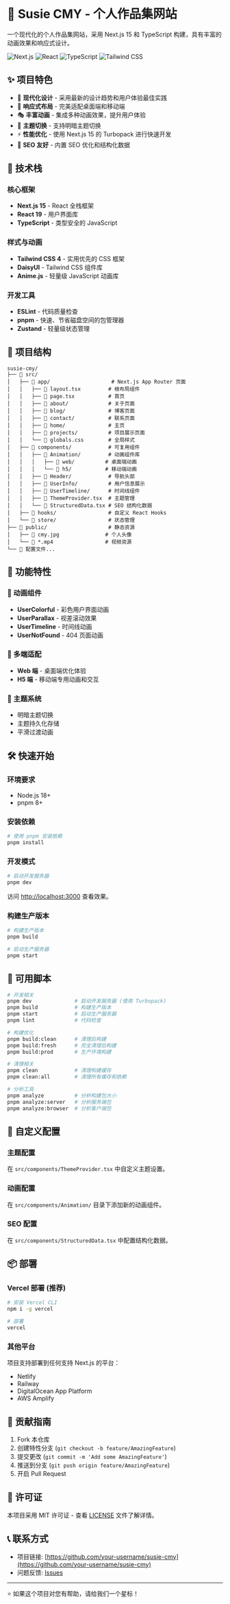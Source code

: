 # 🌟 Susie CMY - 个人作品集网站

一个现代化的个人作品集网站，采用 Next.js 15 和 TypeScript 构建，具有丰富的动画效果和响应式设计。

![Next.js](https://img.shields.io/badge/Next.js-15.3.5-black?style=for-the-badge&logo=next.js)
![React](https://img.shields.io/badge/React-19.0.0-blue?style=for-the-badge&logo=react)
![TypeScript](https://img.shields.io/badge/TypeScript-5.0-blue?style=for-the-badge&logo=typescript)
![Tailwind CSS](https://img.shields.io/badge/Tailwind_CSS-4.0-38B2AC?style=for-the-badge&logo=tailwind-css)

## ✨ 项目特色

- 🎨 **现代化设计** - 采用最新的设计趋势和用户体验最佳实践
- 📱 **响应式布局** - 完美适配桌面端和移动端
- 🎭 **丰富动画** - 集成多种动画效果，提升用户体验
- 🌙 **主题切换** - 支持明暗主题切换
- ⚡ **性能优化** - 使用 Next.js 15 的 Turbopack 进行快速开发
- 🎯 **SEO 友好** - 内置 SEO 优化和结构化数据

## 🚀 技术栈

### 核心框架
- **Next.js 15** - React 全栈框架
- **React 19** - 用户界面库
- **TypeScript** - 类型安全的 JavaScript

### 样式与动画
- **Tailwind CSS 4** - 实用优先的 CSS 框架
- **DaisyUI** - Tailwind CSS 组件库
- **Anime.js** - 轻量级 JavaScript 动画库

### 开发工具
- **ESLint** - 代码质量检查
- **pnpm** - 快速、节省磁盘空间的包管理器
- **Zustand** - 轻量级状态管理

## 📁 项目结构

```
susie-cmy/
├── 📁 src/
│   ├── 📁 app/                    # Next.js App Router 页面
│   │   ├── 📄 layout.tsx         # 根布局组件
│   │   ├── 📄 page.tsx           # 首页
│   │   ├── 📁 about/             # 关于页面
│   │   ├── 📁 blog/              # 博客页面
│   │   ├── 📁 contact/           # 联系页面
│   │   ├── 📁 home/              # 主页
│   │   ├── 📁 projects/          # 项目展示页面
│   │   └── 📄 globals.css        # 全局样式
│   ├── 📁 components/            # 可复用组件
│   │   ├── 📁 Animation/         # 动画组件库
│   │   │   ├── 📁 web/          # 桌面端动画
│   │   │   └── 📁 h5/           # 移动端动画
│   │   ├── 📁 Header/            # 导航头部
│   │   ├── 📁 UserInfo/          # 用户信息展示
│   │   ├── 📁 UserTimeline/      # 时间线组件
│   │   ├── 📄 ThemeProvider.tsx  # 主题管理
│   │   └── 📄 StructuredData.tsx # SEO 结构化数据
│   ├── 📁 hooks/                 # 自定义 React Hooks
│   └── 📁 store/                 # 状态管理
├── 📁 public/                    # 静态资源
│   ├── 📄 cmy.jpg               # 个人头像
│   └── 📄 *.mp4                 # 视频资源
└── 📄 配置文件...
```

## 🎯 功能特性

### 🎨 动画组件
- **UserColorful** - 彩色用户界面动画
- **UserParallax** - 视差滚动效果
- **UserTimeline** - 时间线动画
- **UserNotFound** - 404 页面动画

### 📱 多端适配
- **Web 端** - 桌面端优化体验
- **H5 端** - 移动端专用动画和交互

### 🌙 主题系统
- 明暗主题切换
- 主题持久化存储
- 平滑过渡动画

## 🛠️ 快速开始

### 环境要求
- Node.js 18+ 
- pnpm 8+

### 安装依赖
```bash
# 使用 pnpm 安装依赖
pnpm install
```

### 开发模式
```bash
# 启动开发服务器
pnpm dev
```

访问 [http://localhost:3000](http://localhost:3000) 查看效果。

### 构建生产版本
```bash
# 构建生产版本
pnpm build

# 启动生产服务器
pnpm start
```

## 📜 可用脚本

```bash
# 开发相关
pnpm dev              # 启动开发服务器 (使用 Turbopack)
pnpm build            # 构建生产版本
pnpm start            # 启动生产服务器
pnpm lint             # 代码检查

# 构建优化
pnpm build:clean      # 清理后构建
pnpm build:fresh      # 完全清理后构建
pnpm build:prod       # 生产环境构建

# 清理相关
pnpm clean            # 清理构建缓存
pnpm clean:all        # 清理所有缓存和依赖

# 分析工具
pnpm analyze          # 分析构建包大小
pnpm analyze:server   # 分析服务端包
pnpm analyze:browser  # 分析客户端包
```

## 🎨 自定义配置

### 主题配置
在 `src/components/ThemeProvider.tsx` 中自定义主题设置。

### 动画配置
在 `src/components/Animation/` 目录下添加新的动画组件。

### SEO 配置
在 `src/components/StructuredData.tsx` 中配置结构化数据。

## 📦 部署

### Vercel 部署 (推荐)
```bash
# 安装 Vercel CLI
npm i -g vercel

# 部署
vercel
```

### 其他平台
项目支持部署到任何支持 Next.js 的平台：
- Netlify
- Railway
- DigitalOcean App Platform
- AWS Amplify

## 🤝 贡献指南

1. Fork 本仓库
2. 创建特性分支 (`git checkout -b feature/AmazingFeature`)
3. 提交更改 (`git commit -m 'Add some AmazingFeature'`)
4. 推送到分支 (`git push origin feature/AmazingFeature`)
5. 开启 Pull Request

## 📄 许可证

本项目采用 MIT 许可证 - 查看 [LICENSE](LICENSE) 文件了解详情。

## 📞 联系方式

- 项目链接: [https://github.com/your-username/susie-cmy](https://github.com/your-username/susie-cmy)
- 问题反馈: [Issues](https://github.com/your-username/susie-cmy/issues)

---

⭐ 如果这个项目对您有帮助，请给我们一个星标！
